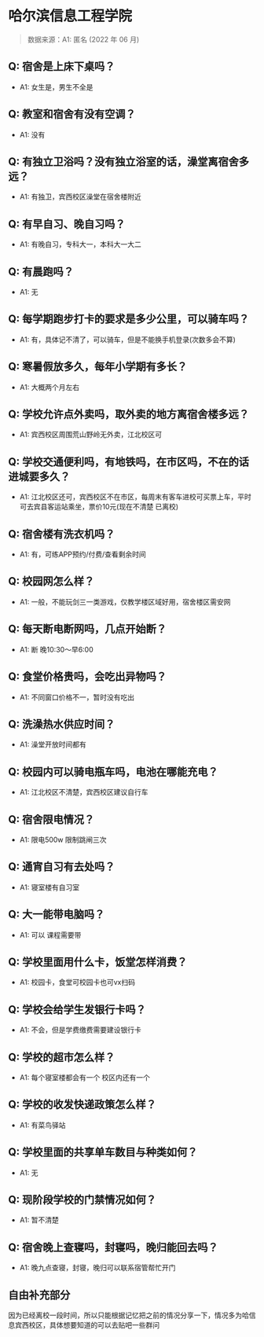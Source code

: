 # 哈尔滨信息工程学院

> 数据来源：A1: 匿名 (2022 年 06 月)

## Q: 宿舍是上床下桌吗？

- A1: 女生是，男生不全是

## Q: 教室和宿舍有没有空调？

- A1: 没有

## Q: 有独立卫浴吗？没有独立浴室的话，澡堂离宿舍多远？

- A1: 有独卫，宾西校区澡堂在宿舍楼附近

## Q: 有早自习、晚自习吗？

- A1: 有晚自习，专科大一，本科大一大二

## Q: 有晨跑吗？

- A1: 无

## Q: 每学期跑步打卡的要求是多少公里，可以骑车吗？

- A1: 有，具体记不清了，可以骑车，但是不能换手机登录(次数多会不算)

## Q: 寒暑假放多久，每年小学期有多长？

- A1: 大概两个月左右

## Q: 学校允许点外卖吗，取外卖的地方离宿舍楼多远？

- A1: 宾西校区周围荒山野岭无外卖，江北校区可

## Q: 学校交通便利吗，有地铁吗，在市区吗，不在的话进城要多久？

- A1: 江北校区还可，宾西校区不在市区，每周末有客车进校可买票上车，平时可去宾县客运站乘坐，票价10元(现在不清楚 已离校)

## Q: 宿舍楼有洗衣机吗？

- A1: 有，可练APP预约/付费/查看剩余时间

## Q: 校园网怎么样？

- A1: 一般，不能玩剑三一类游戏，仅教学楼区域好用，宿舍楼区需安网

## Q: 每天断电断网吗，几点开始断？

- A1: 断 晚10:30～早6:00

## Q: 食堂价格贵吗，会吃出异物吗？

- A1: 不同窗口价格不一，暂时没有吃出

## Q: 洗澡热水供应时间？

- A1: 澡堂开放时间都有

## Q: 校园内可以骑电瓶车吗，电池在哪能充电？

- A1: 江北校区不清楚，宾西校区建议自行车

## Q: 宿舍限电情况？

- A1: 限电500w 限制跳闸三次

## Q: 通宵自习有去处吗？

- A1: 寝室楼有自习室

## Q: 大一能带电脑吗？

- A1: 可以 课程需要带

## Q: 学校里面用什么卡，饭堂怎样消费？

- A1: 校园卡，食堂可校园卡也可vx扫码

## Q: 学校会给学生发银行卡吗？

- A1: 不会，但是学费缴费需要建设银行卡

## Q: 学校的超市怎么样？

- A1: 每个寝室楼都会有一个 校区内还有一个

## Q: 学校的收发快递政策怎么样？

- A1: 有菜鸟驿站

## Q: 学校里面的共享单车数目与种类如何？

- A1: 无

## Q: 现阶段学校的门禁情况如何？

- A1: 暂不清楚

## Q: 宿舍晚上查寝吗，封寝吗，晚归能回去吗？

- A1: 晚九点查寝，封寝，晚归可以联系宿管帮忙开门

## 自由补充部分

因为已经离校一段时间，所以只能根据记忆把之前的情况分享一下，情况多为哈信息宾西校区，具体想要知道的可以去贴吧一些群问